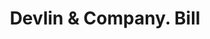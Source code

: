 ---
doi: 10.7916/D86Q3885
date_other: '1860'
date_other_textual: 1860-1869
form: printed ephemera
genre:
- Invoices
name:
- Devlin & Company
object_in_context_url: https://biggert.cul.columbia.edu/items/view/ave_biggert_00977
subject_hierarchical_geographic:
- New York, New York, United States
subject_name:
- Devlin & Company
title: Devlin & Company. Bill
sort_title: Devlin & Company. Bill
call_number: ave_biggert_00977
coordinates:
- 40.71277777777778,-74.00583333333333
pid: ave_biggert_00977
identifiers: ave_biggert_00977
permalink: /biggert/ave_biggert_00977/
layout: iiif-image-page
---